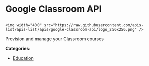 # Google Classroom API<p align="center">
    <img width="400" src="https://raw.githubusercontent.com/apis-list/apis-list/apis/google-classroom-api/logo_256x256.png" />
</p>

Provision and manage your Classroom courses

**Categories**:

- [Education](https://github/apis-list/apis-list#education)





